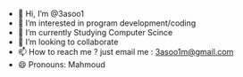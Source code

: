 - 👋 Hi, I’m @3asoo1
- 👀 I’m interested in program development/coding
- 🌱 I’m currently Studying Computer Scince
- 💞️ I’m looking to collaborate
- 📫 How to reach me ? just email me : 3asoo1m@gmail.com
- 😄 Pronouns: Mahmoud


<!---
3asoo1/3asoo1 is a ✨ special ✨ repository because its `README.md` (this file) appears on your GitHub profile.
You can click the Preview link to take a look at your changes.
--->
